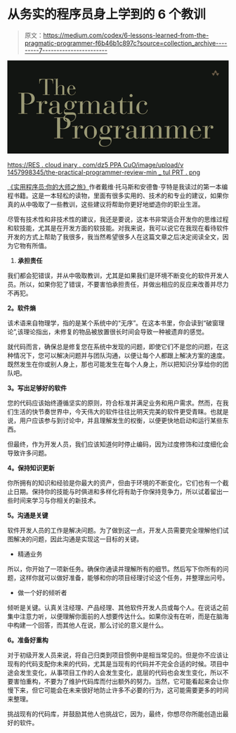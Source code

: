 # 从务实的程序员身上学到的 6 个教训

> 原文：<https://medium.com/codex/6-lessons-learned-from-the-pragmatic-programmer-f6b46b1c897c?source=collection_archive---------7----------------------->

![](img/06820e336e27db5fa0d7e9aaf8394998.png)

[https://RES . cloud inary . com/dz5 PPA CuO/image/upload/v 1457998345/the-practical-programmer-review-min _ tul PRT . png](https://res.cloudinary.com/dz5ppacuo/image/upload/v1457998345/the-pragmatic-programmer-review-min_tulprt.png)

[《实用程序员:你的大师之旅》](https://www.amazon.co.uk/Pragmatic-Programmer-journey-mastery-Anniversary/dp/0135957052/ref=asc_df_0135957052/?tag=googshopuk-21&linkCode=df0&hvadid=411212061311&hvpos=&hvnetw=g&hvrand=12089869051280948776&hvpone=&hvptwo=&hvqmt=&hvdev=c&hvdvcmdl=&hvlocint=&hvlocphy=9045352&hvtargid=pla-826212996228&psc=1&th=1&psc=1&tag=&ref=&adgrpid=90904870924&hvpone=&hvptwo=&hvadid=411212061311&hvpos=&hvnetw=g&hvrand=12089869051280948776&hvqmt=&hvdev=c&hvdvcmdl=&hvlocint=&hvlocphy=9045352&hvtargid=pla-826212996228)作者戴维·托马斯和安德鲁·亨特是我读过的第一本编程书籍。这是一本轻松的读物，里面有很多实用的、技术的和专业的建议，如果你真的从中吸取了一些教训，这些建议将帮助你更好地塑造你的职业生涯。

尽管有技术性和非技术性的建议，我还是要说，这本书非常适合开发你的思维过程和软技能，尤其是在开发方面的软技能。对我来说，我可以说它在我现在看待软件开发的方式上帮助了我很多，我当然希望很多人在这篇文章之后决定阅读全文，因为它物有所值。

1.  **承担责任**

我们都会犯错误，并从中吸取教训，尤其是如果我们是环境不断变化的软件开发人员。所以，如果你犯了错误，不要害怕承担责任，并做出相应的反应来改善并尽力不再犯。

**2。软件熵**

该术语来自物理学，指的是某个系统中的“无序”。在这本书里，你会读到“破窗理论”,该理论指出，未修复的物品被放置很长时间会导致一种被遗弃的感觉。

就代码而言，确保总是修复您在系统中发现的问题，即使它们不是您的问题，在这种情况下，您可以解决问题并与团队沟通，以便让每个人都跟上解决方案的速度。既然发生在你或别人身上，那也可能发生在每个人身上，所以把知识分享给你的团队吧。

**3。写出足够好的软件**

您的代码应该始终遵循坚实的原则，符合标准并满足业务和用户需求。然而，在我们生活的快节奏世界中，今天伟大的软件往往比明天完美的软件更受青睐。也就是说，用户应该参与到讨论中，并且理解发生的权衡，以便更快地启动和运行某些东西。

但最终，作为开发人员，我们应该知道何时停止编码，因为过度修饰和过度细化会导致许多问题。

**4。保持知识更新**

你所拥有的知识和经验是你最大的资产，但由于环境的不断变化，它们也有一个截止日期。保持你的技能与时俱进和多样化将有助于你保持竞争力，所以试着留出一些时间来学习与你相关的新技术。

**5。沟通是关键**

软件开发人员的工作是解决问题。为了做到这一点，开发人员需要完全理解他们试图解决的问题，因此沟通是实现这一目标的关键。

*   精通业务

所以，你开始了一项新任务。确保你通读并理解所有的细节。然后写下你所有的问题，这样你就可以做好准备，能够和你的项目经理讨论这个任务，并整理出问号。

*   做一个好的倾听者

倾听是关键。认真关注经理、产品经理、其他软件开发人员或每个人。在说话之前集中注意力听，以便理解你面前的人想要传达什么。如果你没有在听，而是在脑海中构建一个回答，而其他人在说，那么讨论的意义是什么。

**6。准备好重构**

对于初级开发人员来说，将自己归类到项目惯例中是相当常见的。但是你不应该让现有的代码支配你未来的代码，尤其是当现有的代码并不完全合适的时候。项目中途会发生变化，从事项目工作的人会发生变化，底层的代码也会发生变化，所以不要害怕重构，不要为了维护代码库而付出额外的努力。当然，它可能看起来会让你慢下来，但它可能会在未来很好地防止许多不必要的行为，这可能需要更多的时间来整理。

挑战现有的代码库，并鼓励其他人也挑战它，因为，最终，你想尽你所能创造出最好的软件。